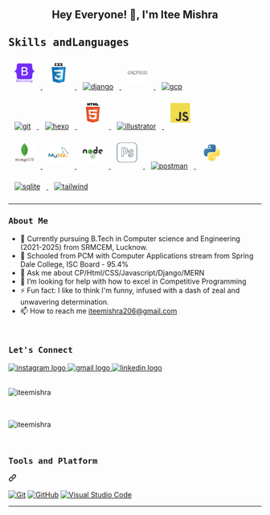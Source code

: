 <h2 align="center">Hey Everyone! 👋, I'm Itee Mishra</h2>

###

<div align="left">
  <h2 class="heading-element" dir="auto"><b><samp>Skills andLanguages</samp></b></h2>
<!--   <h1>Skills and languages</h1> -->
 <p align="left"> <a href="https://getbootstrap.com" target="_blank" rel="noreferrer"> 
  <img src="https://raw.githubusercontent.com/devicons/devicon/master/icons/bootstrap/bootstrap-plain-wordmark.svg" alt="bootstrap" width="40" height="40" style="padding: 12px 12px 12px 12px;"/> </a> <a href="https://www.w3schools.com/css/" target="_blank" rel="noreferrer">
     <img src="https://raw.githubusercontent.com/devicons/devicon/master/icons/css3/css3-original-wordmark.svg" alt="css3" width="40" height="40" style="padding: 12px 12px 12px 12px;"/>
     </a> <a href="https://www.djangoproject.com/" target="_blank" rel="noreferrer">
       <img src="https://cdn.worldvectorlogo.com/logos/django.svg" alt="django" width="40" height="40" style="padding: 12px 12px 12px 12px;"/> </a> 
     <a href="https://expressjs.com" target="_blank" rel="noreferrer">
       <img src="https://raw.githubusercontent.com/devicons/devicon/master/icons/express/express-original-wordmark.svg" alt="express" width="40" height="40" style="padding: 12px 12px 12px 12px;"/> </a> 
       <a href="https://cloud.google.com" target="_blank" rel="noreferrer">
         <img src="https://www.vectorlogo.zone/logos/google_cloud/google_cloud-icon.svg" alt="gcp" width="40" height="40" style="padding: 12px 12px 12px 12px;"/> </a>
   <br>
          <a href="https://git-scm.com/" target="_blank" rel="noreferrer">
             <img src="https://www.vectorlogo.zone/logos/git-scm/git-scm-icon.svg" alt="git" width="40" height="40" style="padding: 12px 12px 12px 12px;"/> </a> 
             <a href="hexo.io/" target="_blank" rel="noreferrer"> 
              <img src="https://www.vectorlogo.zone/logos/hexoio/hexoio-icon.svg" alt="hexo" width="40" height="40" style="padding: 12px 12px 12px 12px;"/> </a> 
              <a href="https://www.w3.org/html/" target="_blank" rel="noreferrer"> 
                <img src="https://raw.githubusercontent.com/devicons/devicon/master/icons/html5/html5-original-wordmark.svg" alt="html5" width="40" height="40" style="padding: 12px 12px 12px 12px;"/> </a> 
                <a href="https://www.adobe.com/in/products/illustrator.html" target="_blank" rel="noreferrer"> 
                  <img src="https://www.vectorlogo.zone/logos/adobe_illustrator/adobe_illustrator-icon.svg" alt="illustrator" width="40" height="40" style="padding: 12px 12px 12px 12px;"/> </a> 
                  <a href="https://developer.mozilla.org/en-US/docs/Web/JavaScript" target="_blank" rel="noreferrer">
                     <img src="https://raw.githubusercontent.com/devicons/devicon/master/icons/javascript/javascript-original.svg" alt="javascript" width="40" height="40" style="padding: 12px 12px 12px 12px;"/> </a>
            <br>
                     <a href="https://www.mongodb.com/" target="_blank" rel="noreferrer"> 
                      <img src="https://raw.githubusercontent.com/devicons/devicon/master/icons/mongodb/mongodb-original-wordmark.svg" alt="mongodb" width="40" height="40" style="padding: 12px 12px 12px 12px;" /> </a>
                       <a href="https://www.mysql.com/" target="_blank" rel="noreferrer"> 
                        <img src="https://raw.githubusercontent.com/devicons/devicon/master/icons/mysql/mysql-original-wordmark.svg" alt="mysql" width="40" height="40" style="padding: 12px 12px 12px 12px;" /> </a> 
                        <a href="https://nodejs.org" target="_blank" rel="noreferrer"> 
                          <img src="https://raw.githubusercontent.com/devicons/devicon/master/icons/nodejs/nodejs-original-wordmark.svg" alt="nodejs" width="40" height="40" style="padding: 12px 12px 12px 12px;"/> </a>
                           <a href="https://www.photoshop.com/en" target="_blank" rel="noreferrer">
                             <img src="https://raw.githubusercontent.com/devicons/devicon/master/icons/photoshop/photoshop-line.svg" alt="photoshop" width="40" height="40" style="padding: 12px 12px 12px 12px;"/> </a> 
                             <a href="https://postman.com" target="_blank" rel="noreferrer"> 
                              <img src="https://www.vectorlogo.zone/logos/getpostman/getpostman-icon.svg" alt="postman" width="40" height="40" style="padding: 12px 12px 12px 12px;"/> </a> 
                              <a href="https://www.python.org" target="_blank" rel="noreferrer"> 
                                <img src="https://raw.githubusercontent.com/devicons/devicon/master/icons/python/python-original.svg" alt="python" width="40" height="40" style="padding: 12px 12px 12px 12px;"/> </a> 
                                <a href="https://www.sqlite.org/" target="_blank" rel="noreferrer"> 
                                  <img src="https://www.vectorlogo.zone/logos/sqlite/sqlite-icon.svg" alt="sqlite" width="40" height="40" style="padding: 12px 12px 12px 12px;"/> </a> 
                                  <a href="https://tailwindcss.com/" target="_blank" rel="noreferrer"> 
                                    <img src="https://www.vectorlogo.zone/logos/tailwindcss/tailwindcss-icon.svg" alt="tailwind" width="40" height="40" style="padding: 12px 12px 12px 12px;"/> </a> </p>
</div>
<hr>
<div>
  <h3 class="heading-element" dir="auto"><b><samp>About Me</samp></b></h3>
<!--   <h3>About me<h3> -->
  <ul>
    <li>👷 Currently pursuing B.Tech in Computer science and Engineering (2021-2025) from SRMCEM, Lucknow.</li>
    <li>🔭 Schooled from PCM with Computer Applications stream from Spring Dale College, ISC Board - 95.4%</li>
    <li>💬 Ask me about CP/Html/CSS/Javascript/Django/MERN</li>
    <li>🤔 I’m looking for help with how to excel in Competitive Programming</li>
    <li>⚡ Fun fact: I like to think I'm funny, infused with a dash of zeal and unwavering determination.</li>
    <li>📫 How to reach me <a href="iteemishra206@gmail.com">iteemishra206@gmail.com</a></li>
  </ul>
</div>
<br>


<div align="left">
  <h3 class="heading-element" dir="auto"><b><samp>Let's Connect</samp></b></h3>
<!--   <h1>Let's Connect </h1> -->
  <a href="https://www.instagram.com/iteemishra206?igsh=MWFrd3Q5aHV3Y2U5bw==" target="_blank">
    <img src="https://img.shields.io/static/v1?message=Instagram&logo=instagram&label=&color=E4405F&logoColor=white&labelColor=&style=for-the-badge" height="35" alt="instagram logo"  />
  </a>
  <a href="iteemishra206@gmail.com" target="_blank">
    <img src="https://img.shields.io/static/v1?message=Gmail&logo=gmail&label=&color=D14836&logoColor=white&labelColor=&style=for-the-badge" height="35" alt="gmail logo"  />
  </a>
  <a href="https://www.linkedin.com/in/itee-mishra" target="_blank">
    <img src="https://img.shields.io/static/v1?message=LinkedIn&logo=linkedin&label=&color=0077B5&logoColor=white&labelColor=&style=for-the-badge" height="35" alt="linkedin logo"  />
  </a>
</div>
<br>
<p><img align="center" src="https://github-readme-stats.vercel.app/api/top-langs?username=iteemishra&show_icons=true&locale=en&layout=compact" alt="iteemishra" /></p>
<br>
<p><img align="center" src="https://github-readme-streak-stats.herokuapp.com/?user=iteemishra&" alt="iteemishra" /></p>
<br>
  <div class="markdown-heading" dir="auto"><h3 class="heading-element" dir="auto"><b><samp>Tools and Platform</samp></b></h3><a id="user-content-tools-and-platform" class="anchor" aria-label="Permalink: Tools and Platform" href="#tools-and-platform"><svg class="octicon octicon-link" viewBox="0 0 16 16" version="1.1" width="16" height="16" aria-hidden="true"><path d="m7.775 3.275 1.25-1.25a3.5 3.5 0 1 1 4.95 4.95l-2.5 2.5a3.5 3.5 0 0 1-4.95 0 .751.751 0 0 1 .018-1.042.751.751 0 0 1 1.042-.018 1.998 1.998 0 0 0 2.83 0l2.5-2.5a2.002 2.002 0 0 0-2.83-2.83l-1.25 1.25a.751.751 0 0 1-1.042-.018.751.751 0 0 1-.018-1.042Zm-4.69 9.64a1.998 1.998 0 0 0 2.83 0l1.25-1.25a.751.751 0 0 1 1.042.018.751.751 0 0 1 .018 1.042l-1.25 1.25a3.5 3.5 0 1 1-4.95-4.95l2.5-2.5a3.5 3.5 0 0 1 4.95 0 .751.751 0 0 1-.018 1.042.751.751 0 0 1-1.042.018 1.998 1.998 0 0 0-2.83 0l-2.5 2.5a1.998 1.998 0 0 0 0 2.83Z"></path></svg></a></div>
<p dir="auto"><a target="_blank" rel="noopener noreferrer nofollow" href="https://camo.githubusercontent.com/7beb6b983abd7404fef2f6f5720bb53e30dd9715395da3039e42381821c90192/68747470733a2f2f696d672e736869656c64732e696f2f62616467652f4769742d3939393939393f7374796c653d666f722d7468652d6261646765266c6f676f3d476974266c6f676f436f6c6f723d726564"><img src="https://camo.githubusercontent.com/7beb6b983abd7404fef2f6f5720bb53e30dd9715395da3039e42381821c90192/68747470733a2f2f696d672e736869656c64732e696f2f62616467652f4769742d3939393939393f7374796c653d666f722d7468652d6261646765266c6f676f3d476974266c6f676f436f6c6f723d726564" alt="Git" data-canonical-src="https://img.shields.io/badge/Git-999999?style=for-the-badge&amp;logo=Git&amp;logoColor=red" style="max-width: 100%;"></a>
<a target="_blank" rel="noopener noreferrer nofollow" href="https://camo.githubusercontent.com/09fc8bae914a6ff68a34618c4a216b1c61e9aa8e9b9779f98055d5463fd5cd16/68747470733a2f2f696d672e736869656c64732e696f2f62616467652f4769744875622d3138313731373f7374796c653d666f722d7468652d6261646765266c6f676f3d676974687562"><img src="https://camo.githubusercontent.com/09fc8bae914a6ff68a34618c4a216b1c61e9aa8e9b9779f98055d5463fd5cd16/68747470733a2f2f696d672e736869656c64732e696f2f62616467652f4769744875622d3138313731373f7374796c653d666f722d7468652d6261646765266c6f676f3d676974687562" alt="GitHub" data-canonical-src="https://img.shields.io/badge/GitHub-181717?style=for-the-badge&amp;logo=github" style="max-width: 100%;"></a>
<a target="_blank" rel="noopener noreferrer nofollow" href="https://camo.githubusercontent.com/4e6deaebef0ba4505b4c828a0e0e9d4257e7d088a3d6180471ac3d634b621353/68747470733a2f2f696d672e736869656c64732e696f2f62616467652f56697375616c5f53747564696f5f436f64652d3030374143433f7374796c653d666f722d7468652d6261646765266c6f676f3d56697375616c2d53747564696f2d436f6465266c6f676f436f6c6f723d7768697465"><img src="https://camo.githubusercontent.com/4e6deaebef0ba4505b4c828a0e0e9d4257e7d088a3d6180471ac3d634b621353/68747470733a2f2f696d672e736869656c64732e696f2f62616467652f56697375616c5f53747564696f5f436f64652d3030374143433f7374796c653d666f722d7468652d6261646765266c6f676f3d56697375616c2d53747564696f2d436f6465266c6f676f436f6c6f723d7768697465" alt="Visual Studio Code" data-canonical-src="https://img.shields.io/badge/Visual_Studio_Code-007ACC?style=for-the-badge&amp;logo=Visual-Studio-Code&amp;logoColor=white" style="max-width: 100%;"></a></p>
<hr>  



###



###
